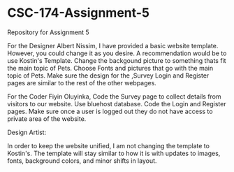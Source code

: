 # CSC-174-Assignment-5
Repository for Assignment 5


For the Designer Albert Nissim,
I have provided a basic website template. However, you could change it as you desire. A recommendation would be to use Kostin's Template.
Change the backgound picture to something thats fit the main topic of Pets.
Choose Fonts and pictures that go with the main topic of Pets.
Make sure the design for the ,Survey Login and Register pages are similar to the rest of the other webpages.



For the Coder Fiyin Oluyinka,
Code the Survey page to collect details from visitors to our website. Use bluehost database. 
Code the Login and Register pages.
Make sure once a user is logged out they do not have access to private area of the website.

Design Artist: 

In order to keep the website unified, I am not changing the template to Kostin's. The template will stay similar to how it is with updates to images, fonts, background colors, and minor shifts in layout. 
